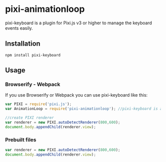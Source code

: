 pixi-animationloop
======================

pixi-keyboard is a plugin for Pixi.js v3 or higher to manage the keyboard events easily.

## Installation
```
npm install pixi-keyboard
```

## Usage
### Browserify - Webpack
If you use Browserify or Webpack you can use pixi-keyboard like this:

```js
var PIXI = require('pixi.js');
var AnimationLoop = require('pixi-animationloop'); //pixi-keyboard is added automatically to the PIXI namespace

//create PIXI renderer
var renderer = new PIXI.autoDetectRenderer(800,600);
document.body.appendChild(renderer.view);

```

### Prebuilt files

```js
var renderer = new PIXI.autoDetectRenderer(800,600);
document.body.appendChild(renderer.view);

```
